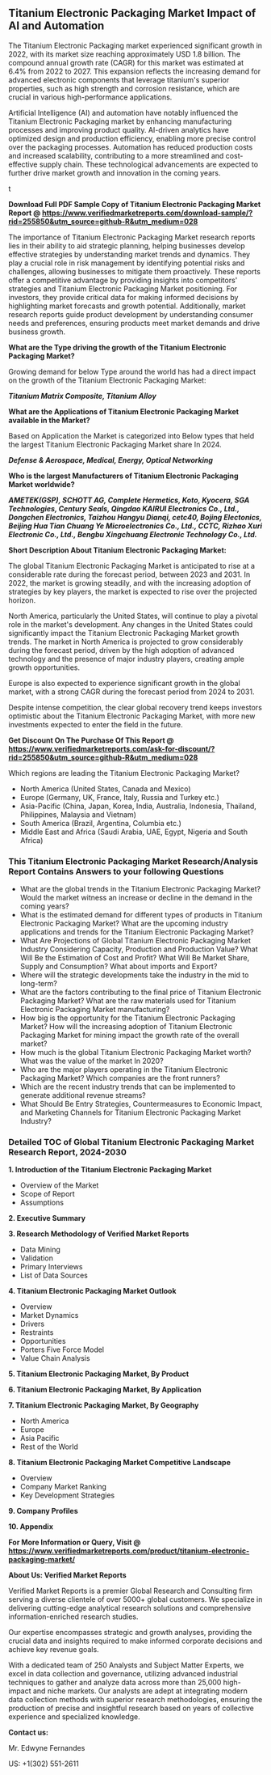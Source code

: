 <h2>Titanium Electronic Packaging Market Impact of AI and Automation</h2><p>The Titanium Electronic Packaging market experienced significant growth in 2022, with its market size reaching approximately USD 1.8 billion. The compound annual growth rate (CAGR) for this market was estimated at 6.4% from 2022 to 2027. This expansion reflects the increasing demand for advanced electronic components that leverage titanium's superior properties, such as high strength and corrosion resistance, which are crucial in various high-performance applications.</p><p>Artificial Intelligence (AI) and automation have notably influenced the Titanium Electronic Packaging market by enhancing manufacturing processes and improving product quality. AI-driven analytics have optimized design and production efficiency, enabling more precise control over the packaging processes. Automation has reduced production costs and increased scalability, contributing to a more streamlined and cost-effective supply chain. These technological advancements are expected to further drive market growth and innovation in the coming years.</p>t</p><p id="" class=""><strong>Download Full PDF Sample Copy of Titanium Electronic Packaging Market Report @ <a href="https://www.verifiedmarketreports.com/download-sample/?rid=255850&utm_source=github-R&utm_medium=028" target="_blank">https://www.verifiedmarketreports.com/download-sample/?rid=255850&utm_source=github-R&utm_medium=028</a></strong></p><p>The importance of&nbsp;Titanium Electronic Packaging Market research reports lies in their ability to aid strategic planning, helping businesses develop effective strategies by understanding market trends and dynamics. They play a crucial role in risk management by identifying potential risks and challenges, allowing businesses to mitigate them proactively. These reports offer a competitive advantage by providing insights into competitors' strategies and Titanium Electronic Packaging Market positioning. For investors, they provide critical data for making informed decisions by highlighting market forecasts and growth potential. Additionally, market research reports guide product development by understanding consumer needs and preferences, ensuring products meet market demands and drive business growth.</p><p><strong>What are the&nbsp;Type driving the growth of the Titanium Electronic Packaging Market?</strong></p><p id="" class="">Growing demand for below Type around the world has had a direct impact on the growth of the Titanium Electronic Packaging Market:</p><em><strong>Titanium Matrix Composite, Titanium Alloy</strong></em></p><strong>What are the&nbsp;Applications&nbsp;of Titanium Electronic Packaging Market available in the Market?</strong></p><p id="" class="">Based on Application the Market is categorized into Below types that held the largest Titanium Electronic Packaging Market share In 2024.</p><em><strong>Defense & Aerospace, Medical, Energy, Optical Networking</strong></em></p><strong>Who is the largest Manufacturers of Titanium Electronic Packaging Market worldwide?</strong></p><p><em><strong>AMETEK(GSP), SCHOTT AG, Complete Hermetics, Koto, Kyocera, SGA Technologies, Century Seals, Qingdao KAIRUI Electronics Co., Ltd., Dongchen Electronics, Taizhou Hangyu Dianqi, cetc40, Bojing Electonics, Beijing Hua Tian Chuang Ye Microelectronics Co., Ltd., CCTC, Rizhao Xuri Electronic Co., Ltd., Bengbu Xingchuang Electronic Technology Co., Ltd.</strong></em></p><p id="" class=""><strong>Short Description About Titanium Electronic Packaging Market:</strong></p><p>The global Titanium Electronic Packaging Market is anticipated to rise at a considerable rate during the forecast period, between 2023 and 2031. In 2022, the market is growing steadily, and with the increasing adoption of strategies by key players, the market is expected to rise over the projected horizon.</p><p>North America, particularly the United States, will continue to play a pivotal role in the market's development. Any changes in the United States could significantly impact the Titanium Electronic Packaging Market growth trends. The market in North America is projected to grow considerably during the forecast period, driven by the high adoption of advanced technology and the presence of major industry players, creating ample growth opportunities.</p><p>Europe is also expected to experience significant growth in the global market, with a strong CAGR during the forecast period from 2024 to 2031.</p><p>Despite intense competition, the clear global recovery trend keeps investors optimistic about the Titanium Electronic Packaging Market, with more new investments expected to enter the field in the future.</p><p id="" class=""><strong>Get Discount On The Purchase Of This Report @ <a href="https://www.verifiedmarketreports.com/ask-for-discount/?rid=255850&utm_source=github-R&utm_medium=028" target="_blank">https://www.verifiedmarketreports.com/ask-for-discount/?rid=255850&utm_source=github-R&utm_medium=028</a></strong></p>Which regions are leading the Titanium Electronic Packaging Market?</p><ul><li>North America (United States, Canada and Mexico)</li><li>Europe (Germany, UK, France, Italy, Russia and Turkey etc.)</li><li>Asia-Pacific (China, Japan, Korea, India, Australia, Indonesia, Thailand, Philippines, Malaysia and Vietnam)</li><li>South America (Brazil, Argentina, Columbia etc.)</li><li>Middle East and Africa (Saudi Arabia, UAE, Egypt, Nigeria and South Africa)</li></ul><h3 id="" class="">This Titanium Electronic Packaging Market Research/Analysis Report Contains Answers to your following Questions</h3><ul><li>What are the global trends in the Titanium Electronic Packaging Market? Would the market witness an increase or decline in the demand in the coming years?</li><li>What is the estimated demand for different types of products in Titanium Electronic Packaging Market? What are the upcoming industry applications and trends for the Titanium Electronic Packaging Market?</li><li>What Are Projections of Global Titanium Electronic Packaging Market Industry Considering Capacity, Production and Production Value? What Will Be the Estimation of Cost and Profit? What Will Be Market Share, Supply and Consumption? What about imports and Export?</li><li>Where will the strategic developments take the industry in the mid to long-term?</li><li>What are the factors contributing to the final price of Titanium Electronic Packaging Market? What are the raw materials used for Titanium Electronic Packaging Market manufacturing?</li><li>How big is the opportunity for the Titanium Electronic Packaging Market? How will the increasing adoption of Titanium Electronic Packaging Market for mining impact the growth rate of the overall market?</li><li>How much is the global Titanium Electronic Packaging Market worth? What was the value of the market In 2020?</li><li>Who are the major players operating in the Titanium Electronic Packaging Market? Which companies are the front runners?</li><li>Which are the recent industry trends that can be implemented to generate additional revenue streams?</li><li>What Should Be Entry Strategies, Countermeasures to Economic Impact, and Marketing Channels for Titanium Electronic Packaging Market Industry?</li></ul><h3 id="" class="">Detailed TOC of Global Titanium Electronic Packaging Market Research Report, 2024-2030</h3><p id="" class=""><strong>1. Introduction of the Titanium Electronic Packaging Market</strong></p><ul><li>Overview of the Market</li><li>Scope of Report</li><li>Assumptions</li></ul><p id="" class=""><strong>2. Executive Summary</strong></p><p id="" class=""><strong>3. Research Methodology of Verified Market Reports</strong></p><ul><li>Data Mining</li><li>Validation</li><li>Primary Interviews</li><li>List of Data Sources</li></ul><p id="" class=""><strong>4. Titanium Electronic Packaging Market Outlook</strong></p><ul><li>Overview</li><li>Market Dynamics</li><li>Drivers</li><li>Restraints</li><li>Opportunities</li><li>Porters Five Force Model</li><li>Value Chain Analysis</li></ul><p id="" class=""><strong>5. Titanium Electronic Packaging Market, By Product</strong></p><p id="" class=""><strong>6. Titanium Electronic Packaging Market, By Application</strong></p><p id="" class=""><strong>7. Titanium Electronic Packaging Market, By Geography</strong></p><ul><li>North America</li><li>Europe</li><li>Asia Pacific</li><li>Rest of the World</li></ul><p id="" class=""><strong>8. Titanium Electronic Packaging Market Competitive Landscape</strong></p><ul><li>Overview</li><li>Company Market Ranking</li><li>Key Development Strategies</li></ul><p id="" class=""><strong>9. Company Profiles</strong></p><p id="" class=""><strong>10. Appendix</strong></p><p id="" class=""><strong>For More Information or Query, Visit @ <a href="https://www.verifiedmarketreports.com/product/titanium-electronic-packaging-market/" target="_blank">https://www.verifiedmarketreports.com/product/titanium-electronic-packaging-market/</a></strong></p><p id="" class=""><strong>About Us: Verified Market Reports</strong></p><p id="" class="">Verified Market Reports is a premier Global Research and Consulting firm serving a diverse clientele of over 5000+ global customers. We specialize in delivering cutting-edge analytical research solutions and comprehensive information-enriched research studies.</p><p id="" class="">Our expertise encompasses strategic and growth analyses, providing the crucial data and insights required to make informed corporate decisions and achieve key revenue goals.</p><p id="" class="">With a dedicated team of 250 Analysts and Subject Matter Experts, we excel in data collection and governance, utilizing advanced industrial techniques to gather and analyze data across more than 25,000 high-impact and niche markets. Our analysts are adept at integrating modern data collection methods with superior research methodologies, ensuring the production of precise and insightful research based on years of collective experience and specialized knowledge.</p><p id="" class=""><strong>Contact us:</strong></p><p id="" class="">Mr. Edwyne Fernandes</p><p id="" class="">US: +1(302) 551-2611</p>
